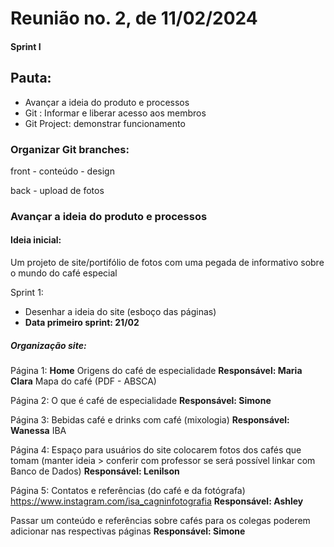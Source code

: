# Reunião no. 2, de 11/02/2024
#### Sprint I

## Pauta: 
- Avançar a ideia do produto e processos
- Git : Informar e liberar acesso aos membros
- Git Project: demonstrar funcionamento

### Organizar Git branches: 

front
    - conteúdo
    - design

back
    - upload de fotos


### Avançar a ideia do produto e processos

#### Ideia inicial:
Um projeto de site/portifólio de fotos com uma pegada de informativo sobre o mundo do café especial


Sprint 1:
- Desenhar a ideia do site (esboço das páginas)
- **Data primeiro sprint: 21/02**

##### Organização site:
Página 1:
**Home**
    Origens do café de especialidade
    **Responsável: Maria Clara**
    Mapa do café (PDF - ABSCA)

Página 2: 
    O que é café de especialidade
    **Responsável: Simone**

Página 3: 
    Bebidas café e drinks com café (mixologia)
    **Responsável: Wanessa**
    IBA

Página 4: 
    Espaço para usuários do site colocarem fotos dos cafés que tomam
    (manter ideia > conferir com professor se será possível linkar com Banco de Dados)
    **Responsável: Lenilson**

Página 5: 
    Contatos e referências (do café e da fotógrafa)
    https://www.instagram.com/isa_cagninfotografia
    **Responsável: Ashley**


Passar um conteúdo e referências sobre cafés para os colegas poderem adicionar nas respectivas páginas
**Responsável: Simone**


